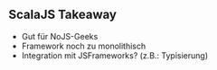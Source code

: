 ##  ScalaJS Takeaway

- Gut für NoJS-Geeks
- Framework noch zu monolithisch
- Integration mit JSFrameworks? (z.B.: Typisierung)
